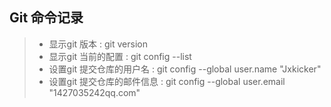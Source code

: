 Git 命令记录
---
>  *  显示git 版本 : git version
>  *  显示git 当前的配置          : git config --list 
>  *  设置git 提交仓库的用户名     : git config --global user.name  "Jxkicker"
>  *  设置git 提交仓库的邮件信息   : git config --global user.email  "1427035242qq.com"

